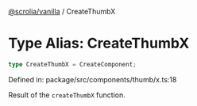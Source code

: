 [@scrolia/vanilla](../README.md) / CreateThumbX

# Type Alias: CreateThumbX

```ts
type CreateThumbX = CreateComponent;
```

Defined in: package/src/components/thumb/x.ts:18

Result of the `createThumbX` function.
